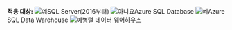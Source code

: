 <Token>**적용 대상:** ![예](media/yes.png)SQL Server(2016부터) ![아니요](media/no.png)Azure SQL Database ![예](media/yes.png)Azure SQL Data Warehouse ![예](media/yes.png)병렬 데이터 웨어하우스 </Token>

